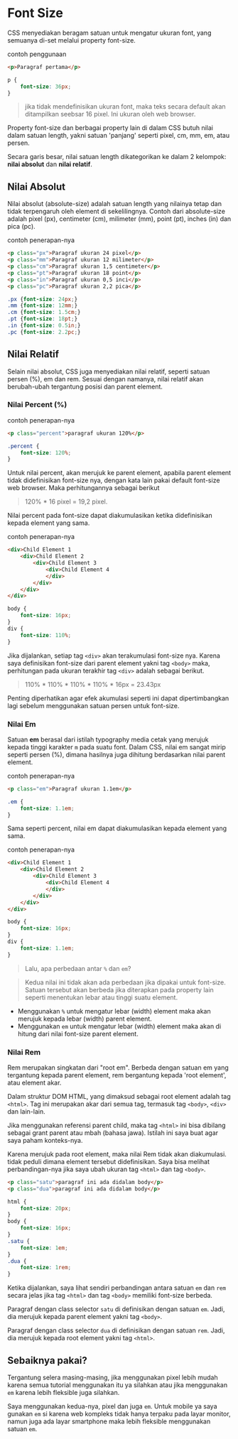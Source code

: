 # Font Size

CSS menyediakan beragam satuan untuk mengatur ukuran font, yang semuanya di-set melalui property font-size.

contoh penggunaan

```html
<p>Paragraf pertama</p>
```

```css
p {
    font-size: 36px;
}
```

> jika tidak mendefinisikan ukuran font, maka teks secara default akan ditampilkan seebsar 16 pixel. Ini ukuran oleh web browser.

Property font-size dan berbagai property lain di dalam CSS butuh nilai dalam satuan length, yakni satuan 'panjang' seperti pixel, cm, mm, em, atau persen.

Secara garis besar, nilai satuan length dikategorikan ke dalam 2 kelompok: **nilai absolut** dan **nilai relatif**.

## Nilai Absolut

Nilai absolut (absolute-size) adalah satuan length yang nilainya tetap dan tidak terpengaruh oleh element di sekelilingnya. Contoh dari absolute-size adalah pixel (px), centimeter (cm), milimeter (mm), point (pt), inches (in) dan pica (pc).

contoh penerapan-nya

```html
<p class="px">Paragraf ukuran 24 pixel</p>
<p class="mm">Paragraf ukuran 12 milimeter</p>
<p class="cm">Paragraf ukuran 1,5 centimeter</p>
<p class="pt">Paragraf ukuran 18 point</p>
<p class="in">Paragraf ukuran 0,5 inci</p>
<p class="pc">Paragraf ukuran 2,2 pica</p>
```

```css
.px {font-size: 24px;}
.mm {font-size: 12mm;}
.cm {font-size: 1.5cm;}
.pt {font-size: 18pt;}
.in {font-size: 0.5in;}
.pc {font-size: 2.2pc;}
```


## Nilai Relatif

Selain nilai absolut, CSS juga menyediakan nilai relatif, seperti satuan persen (%), em dan rem. Sesuai dengan namanya, nilai relatif akan berubah-ubah tergantung posisi dan parent
element.


### Nilai Percent (%)

contoh penerapan-nya

```html
<p class="percent">paragraf ukuran 120%</p>
```

```css
.percent {
    font-size: 120%;
}
```

Untuk nilai percent, akan merujuk ke parent element, apabila parent element tidak didefinisikan font-size nya, dengan kata lain pakai default font-size web browser. Maka perhitungannya sebagai berikut

> 120% * 16 pixel = 19,2 pixel.

Nilai percent pada font-size dapat diakumulasikan ketika didefinisikan kepada element yang sama.

contoh penerapan-nya

```html
<div>Child Element 1
    <div>Child Element 2
        <div>Child Element 3
            <div>Child Element 4
            </div>
        </div>
    </div>
</div>
```

```css
body {
    font-size: 16px;
}
div {
    font-size: 110%;
}
```

Jika dijalankan, setiap tag `<div>` akan terakumulasi font-size nya. Karena saya definisikan font-size dari parent element yakni tag `<body>` maka, perhitungan pada ukuran terakhir tag `<div>` adalah sebagai berikut.

> 110% * 110% * 110% * 110% * 16px = 23.43px

Penting diperhatikan agar efek akumulasi seperti ini dapat dipertimbangkan lagi sebelum menggunakan satuan persen untuk font-size.


### Nilai Em

Satuan **em** berasal dari istilah typography media cetak yang merujuk kepada tinggi karakter `m` pada suatu font. Dalam CSS, nilai em sangat mirip seperti persen (%), dimana hasilnya juga dihitung berdasarkan nilai parent element.


contoh penerapan-nya

```html
<p class="em">Paragraf ukuran 1.1em</p>
```

```css
.em {
    font-size: 1.1em;
}
```

Sama seperti percent, nilai em dapat diakumulasikan kepada element yang sama.

contoh penerapan-nya

```html
<div>Child Element 1
    <div>Child Element 2
        <div>Child Element 3
            <div>Child Element 4
            </div>
        </div>
    </div>
</div>
```

```css
body {
    font-size: 16px;
}
div {
    font-size: 1.1em;
}
```

> Lalu, apa perbedaan antar `%` dan `em`?

> Kedua nilai ini tidak akan ada perbedaan jika dipakai untuk font-size. Satuan tersebut akan berbeda jika diterapkan pada property lain seperti menentukan lebar atau tinggi suatu element.

- Menggunakan `%` untuk mengatur lebar (width) element maka akan merujuk kepada lebar (width) parent element.
- Menggunakan `em` untuk mengatur lebar (width) element maka akan di hitung dari nilai font-size parent element.

### Nilai Rem

Rem merupakan singkatan dari "root em". Berbeda dengan satuan em yang tergantung kepada parent element, rem bergantung kepada 'root element', atau element akar.

Dalam struktur DOM HTML, yang dimaksud sebagai root element adalah tag `<html>`. Tag ini merupakan akar dari semua tag, termasuk tag `<body>`, `<div>` dan lain-lain.

Jika menggunakan referensi parent child, maka tag `<html>` ini bisa dibilang sebagai grant parent atau mbah (bahasa jawa). Istilah ini saya buat agar saya paham konteks-nya.

Karena merujuk pada root element, maka nilai Rem tidak akan diakumulasi. tidak peduli dimana element tersebut didefinisikan. Saya bisa melihat perbandingan-nya jika saya ubah ukuran tag `<html>` dan tag `<body>`.

```html
<p class="satu">paragraf ini ada didalam body</p>
<p class="dua">paragraf ini ada didalam body</p>
```

```css
html {
    font-size: 20px;
}
body {
    font-size: 16px;
}
.satu {
    font-size: 1em;
}
.dua {
    font-size: 1rem;
}
```

Ketika dijalankan, saya lihat sendiri perbandingan antara satuan `em` dan `rem` secara jelas jika tag `<html>` dan tag `<body>` memiliki font-size berbeda.

Paragraf dengan class selector `satu` di definisikan dengan satuan `em`. Jadi, dia merujuk kepada parent element yakni tag `<body>`.

Paragraf dengan class selector `dua` di definisikan dengan satuan `rem`. Jadi, dia merujuk kepada root element yakni tag `<html>`.


## Sebaiknya pakai?

Tergantung selera masing-masing, jika menggunakan pixel lebih mudah karena semua tutorial menggunakan itu ya silahkan atau jika menggunakan `em` karena lebih fleksible juga silahkan.

Saya menggunakan kedua-nya, pixel dan juga `em`. Untuk mobile ya saya gunakan `em` si karena web kompleks tidak hanya terpaku pada layar monitor, namun juga ada layar smartphone maka lebih fleksible menggunakan satuan `em`.